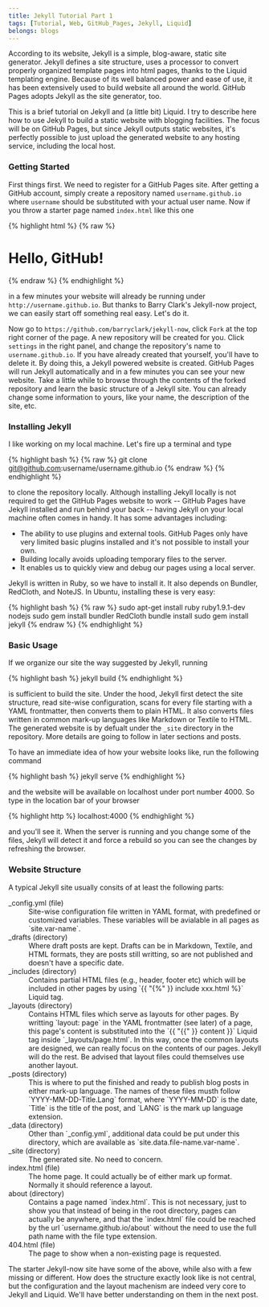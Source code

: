 ```yaml
---
title: Jekyll Tutorial Part 1
tags: [Tutorial, Web, GitHub_Pages, Jekyll, Liquid]
belongs: blogs
---
```


According to its website, Jekyll is a simple, blog-aware, static site generator. Jekyll defines a site structure, uses a processor to convert properly organized template pages into html pages, thanks to the Liquid templating engine. Because of its well balanced power and ease of use, it has been extensively used to build website all around the world. GitHub Pages adopts Jekyll as the site generator, too.

This is a brief tutorial on Jekyll and (a little bit) Liquid. I try to describe here how to use Jekyll to build a static website with blogging facilities. The focus will be on GitHub Pages, but since Jekyll outputs static websites, it's perfectly possible to just upload the generated website to any hosting service, including the local host.

### Getting Started
First things first. We need to register for a GitHub Pages site. After getting a GitHub account, simply create a repository named `username.github.io` where `username` should be substituted with your actual user name. Now if you throw a starter page named `index.html` like this one

{% highlight html %}
{% raw %}
<!DOCTYPE html>
<html>
    <body>
        <h1>Hello, GitHub!</h1>
    </body>
</html>
{% endraw %}
{% endhighlight %}

in a few minutes your website will already be running under `http://username.github.io`. But thanks to Barry Clark's Jekyll-now project, we can easily start off something real easy. Let's do it.

Now go to `https://github.com/barryclark/jekyll-now`, click `Fork` at the top right corner of the page. A new repository will be created for you. Click `settings` in the right panel, and change the repository's name to `username.github.io`. If you have already created that yourself, you'll have to delete it. By doing this, a Jekyll powered website is created. GitHub Pages will run Jekyll automatically and in a few minutes you can see your new website. Take a little while to browse through the contents of the forked repository and learn the basic structure of a Jekyll site. You can already change some information to yours, like your name, the description of the site, etc.

### Installing Jekyll
I like working on my local machine. Let's fire up a terminal and type

{% highlight bash %}
{% raw %}
git clone git@github.com:username/username.github.io
{% endraw %}
{% endhighlight %}

to clone the repository locally. Although installing Jekyll locally is not required to get the GitHub Pages website to work -- GitHub Pages have Jekyll installed and run behind your back -- having Jekyll on your local machine often comes in handy. It has some advantages including:

+ The ability to use plugins and external tools. GitHub Pages only have very limited basic plugins installed and it's not possible to install your own.
+ Building locally avoids uploading temporary files to the server.
+ It enables us to quickly view and debug our pages using a local server.

Jekyll is written in Ruby, so we have to install it. It also depends on Bundler, RedCloth, and NoteJS. In Ubuntu, installing these is very easy:

{% highlight bash %}
{% raw %}
sudo apt-get install ruby ruby1.9.1-dev nodejs
sudo gem install bundler RedCloth
bundle install
sudo gem install jekyll
{% endraw %}
{% endhighlight %}

### Basic Usage
If we organize our site the way suggested by Jekyll, running

{% highlight bash %}
jekyll build
{% endhighlight %}

is sufficient to build the site. Under the hood, Jekyll first detect the site structure, read site-wise configuration, scans for every file starting with a YAML frontmatter, then converts them to plain HTML. It also converts files written in common mark-up languages like Markdown or Textile to HTML. The generated website is by defualt under the `_site` directory in the repository. More details are going to follow in later sections and posts. 

To have an immediate idea of how your website looks like, run the following command

{% highlight bash %}
jekyll serve
{% endhighlight %}

and the website will be available on localhost under port number 4000. So type in the location bar of your browser

{% highlight http %}
localhost:4000
{% endhighlight %}

and you'll see it. When the server is running and you change some of the files, Jekyll will detect it and force a rebuild so you can see the changes by refreshing the browser.

### Website Structure
A typical Jekyll site usually consits of at least the following parts:

<dl>
    <dt>_config.yml (file)</dt>
    <dd>Site-wise configuration file written in YAML format, with predefined or customized variables. These variables will be avialable in all pages as `site.var-name`.</dd>
    <dt>_drafts (directory)</dt>
    <dd>Where draft posts are kept. Drafts can be in Markdown, Textile, and HTML formats, they are posts still writting, so are not published and doesn't have a specific date.</dd>
    <dt>_includes (directory)</dt>
    <dd>Contains partial HTML files (e.g., header, footer etc) which will be included in other pages by using `{{ "{%" }} include xxx.html %}` Liquid tag.</dd>
    <dt>_layouts (directory)</dt>
    <dd>Contains HTML files which serve as layouts for other pages. By writting `layout: page` in the YAML frontmatter (see later) of a page, this page's content is substituted into the `{{ "{{" }} content }}` Liquid tag inside `_layouts/page.html`. In this way, once the common layouts are designed, we can really focus on the contents of our pages. Jekyll will do the rest. Be advised that layout files could themselves use another layout.</dd>
    <dt>_posts (directory)</dt>
    <dd>This is where to put the finished and ready to publish blog posts in either mark-up language. The names of these files musth follow `YYYY-MM-DD-Title.Lang` format, where `YYYY-MM-DD` is the date, `Title` is the title of the post, and `LANG` is the mark up language extension.</dd>
    <dt>_data (directory)</dt>
    <dd>Other than `_config.yml`, additional data could be put under this directory, which are available as `site.data.file-name.var-name`.</dd>
    <dt>_site (directory)</dt>
    <dd>The generated site. No need to concern.</dd>
    <dt>index.html (file)</dt>
    <dd>The home page. It could actually be of either mark up format. Normally it should reference a layout.</dd>
    <dt>about (directory)</dt>
    <dd>Contains a page named `index.html`. This is not necessary, just to show you that instead of being in the root directory, pages can actually be anywhere, and that the `index.html` file could be reached by the url `username.github.io/about` without the need to use the full path name with the file type extension.</dd>
    <dt>404.html (file)</dt>
    <dd>The page to show when a non-existing page is requested.</dd>
</dl>

The starter Jekyll-now site have some of the above, while also with a few missing or different. How does the structure exactly look like is not central, but the configuration and the layout machenism are indeed very core to Jekyll and Liquid. We'll have better understanding on them in the next post.

